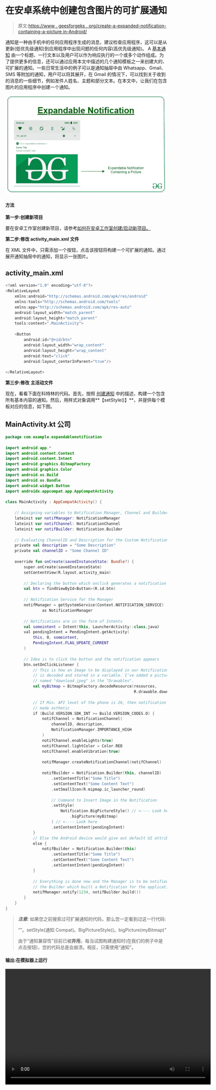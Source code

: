 # 在安卓系统中创建包含图片的可扩展通知

> 原文:[https://www . geesforgeks . org/create-a-expanded-notification-containing-a-picture in-Android/](https://www.geeksforgeeks.org/create-an-expandable-notification-containing-a-picture-in-android/)

通知是一种由手机中的任何应用程序生成的消息，建议检查应用程序，这可以是从更新(低优先级通知)到应用程序中出现问题的任何内容(高优先级通知)。 A [基本通知](https://www.geeksforgeeks.org/notifications-in-kotlin/) 由一个标题、一行文本以及用户可以作为响应执行的一个或多个动作组成。为了提供更多的信息，还可以通过应用本文中描述的几个通知模板之一来创建大的、可扩展的通知。一些日常生活中的例子可以是通知抽屉中由 Whatsapp、Gmail、SMS 等附加的通知，用户可以将其展开，在 Gmail 的情况下，可以找到关于收到的消息的一些细节，例如发件人姓名、主题和部分文本。在本文中，让我们在包含图片的应用程序中创建一个通知。

![expandable notification](img/52ccfdaae49547d0244e8df8a6d6dcd8.png)

#### 方法

**第一步:创建新项目**

要在安卓工作室创建新项目，请参考[如何在安卓工作室创建/启动新项目。](https://www.geeksforgeeks.org/android-how-to-create-start-a-new-project-in-android-studio/)

**第二步:修改 activity_main.xml 文件**

在 XML 文件中，只需添加一个按钮，点击该按钮将构建一个可扩展的通知。通过展开通知抽屉中的通知，将显示一张图片。

## activity_main.xml

```kt
<?xml version="1.0" encoding="utf-8"?>
<RelativeLayout
    xmlns:android="http://schemas.android.com/apk/res/android"
    xmlns:tools="http://schemas.android.com/tools"
    xmlns:app="http://schemas.android.com/apk/res-auto"
    android:layout_width="match_parent"
    android:layout_height="match_parent"
    tools:context=".MainActivity">

    <Button
        android:id="@+id/btn"
        android:layout_width="wrap_content"
        android:layout_height="wrap_content"
        android:text="click"
        android:layout_centerInParent="true"/>

</RelativeLayout>
```

**第三步:修改** **主活动文件**

现在，看看下面在科特林的代码。首先，按照 [创建通知](https://www.geeksforgeeks.org/notifications-in-kotlin/) 中的描述，构建一个包含所有基本内容的通知。然后，用样式对象调用**【setStyle()】**，并提供每个模板对应的信息，如下图。

## MainActivity.kt 公司

```kt
package com.example.expandablenotification

import android.app.*
import android.content.Context
import android.content.Intent
import android.graphics.BitmapFactory
import android.graphics.Color
import android.os.Build
import android.os.Bundle
import android.widget.Button
import androidx.appcompat.app.AppCompatActivity

class MainActivity : AppCompatActivity() {

    // Assigning variables to Notification Manager, Channel and Builder
    lateinit var notifManager: NotificationManager
    lateinit var notifChannel: NotificationChannel
    lateinit var notifBuilder: Notification.Builder

    // Evaluating ChannelID and Description for the Custom Notification
    private val description = "Some Description"
    private val channelID = "Some Channel ID"

    override fun onCreate(savedInstanceState: Bundle?) {
        super.onCreate(savedInstanceState)
        setContentView(R.layout.activity_main)

        // Declaring the button which onclick generates a notification
        val btn = findViewById<Button>(R.id.btn)

        // Notification Service for the Manager
        notifManager = getSystemService(Context.NOTIFICATION_SERVICE)
                as NotificationManager

        // Notifications are in the form of Intents
        val someintent = Intent(this, LauncherActivity::class.java)
        val pendingIntent = PendingIntent.getActivity(
            this, 0, someintent,
            PendingIntent.FLAG_UPDATE_CURRENT
        )

        // Idea is to click the button and the notification appears
        btn.setOnClickListener {
            // This is how an Image to be displayed in our Notification
            // is decoded and stored in a variable. I've added a picture
            // named "download.jpeg" in the "Drawables".
            val myBitmap = BitmapFactory.decodeResource(resources, 
                                                        R.drawable.download)

            // If Min. API level of the phone is 26, then notification could be
            // made asthetic
            if (Build.VERSION.SDK_INT >= Build.VERSION_CODES.O) {
                notifChannel = NotificationChannel(
                    channelID, description,
                    NotificationManager.IMPORTANCE_HIGH
                )
                notifChannel.enableLights(true)
                notifChannel.lightColor = Color.RED
                notifChannel.enableVibration(true)

                notifManager.createNotificationChannel(notifChannel)

                notifBuilder = Notification.Builder(this, channelID)
                    .setContentTitle("Some Title")
                    .setContentText("Some Content Text")
                    .setSmallIcon(R.mipmap.ic_launcher_round)

                    // Command to Insert Image in the Notification
                    .setStyle(
                        Notification.BigPictureStyle() // <---- Look here
                            .bigPicture(myBitmap)
                    ) // <---- Look here
                    .setContentIntent(pendingIntent)
            }
            // Else the Android device would give out default UI attributes
            else {
                notifBuilder = Notification.Builder(this)
                    .setContentTitle("Some Title")
                    .setContentText("Some Content Text")
                    .setContentIntent(pendingIntent)
            }

            // Everything is done now and the Manager is to be notified about
            // the Builder which built a Notification for the application
            notifManager.notify(1234, notifBuilder.build())
        }
    }
}
```

> ***注意:*** 如果您之前搜索过可扩展通知的代码，那么您一定看到过这一行代码:
> 
> “”。setStyle(通知 Compat)。BigPictureStyle()。bigPicture(myBitmap)"
> 
> 由于“通知兼容性”目前已被**弃用**，每当试图构建通知时(在我们的例子中是点击按钮)，您的代码总是会崩溃。相反，只需使用“通知”。

#### 输出:在模拟器上运行

<video class="wp-video-shortcode" id="video-458495-1" width="640" height="360" preload="metadata" controls=""><source type="video/mp4" src="https://media.geeksforgeeks.org/wp-content/uploads/20200803103453/expandable-notification.mp4?_=1">[https://media.geeksforgeeks.org/wp-content/uploads/20200803103453/expandable-notification.mp4](https://media.geeksforgeeks.org/wp-content/uploads/20200803103453/expandable-notification.mp4)</video>